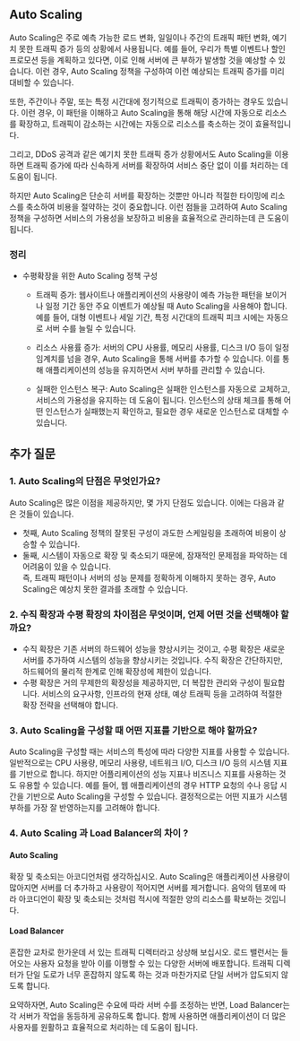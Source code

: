 ## Auto Scaling 
 Auto Scaling은 주로 예측 가능한 로드 변화, 일일이나 주간의 트래픽 패턴 변화, 예기치 못한 트래픽 증가 등의 상황에서 사용됩니다.
 예를 들어, 우리가 특별 이벤트나 할인 프로모션 등을 계획하고 있다면, 이로 인해 서버에 큰 부하가 발생할 것을 예상할 수 있습니다. 이런 경우, Auto Scaling 정책을 구성하여 이런 예상되는 트래픽 증가를 미리 대비할 수 있습니다.

또한, 주간이나 주말, 또는 특정 시간대에 정기적으로 트래픽이 증가하는 경우도 있습니다. 이런 경우, 이 패턴을 이해하고 Auto Scaling을 통해 해당 시간에 자동으로 리소스를 확장하고, 트래픽이 감소하는 시간에는 자동으로 리소스를 축소하는 것이 효율적입니다.

그리고, DDoS 공격과 같은 예기치 못한 트래픽 증가 상황에서도 Auto Scaling을 이용하면 트래픽 증가에 따라 신속하게 서버를 확장하여 서비스 중단 없이 이를 처리하는 데 도움이 됩니다.

하지만 Auto Scaling은 단순히 서버를 확장하는 것뿐만 아니라 적절한 타이밍에 리소스를 축소하여 비용을 절약하는 것이 중요합니다. 이런 점들을 고려하여 Auto Scaling 정책을 구성하면 서비스의 가용성을 보장하고 비용을 효율적으로 관리하는데 큰 도움이 됩니다.

### 정리 
- 수평확장을 위한 Auto Scaling 정책 구성 
    - 트래픽 증가: 웹사이트나 애플리케이션의 사용량이 예측 가능한 패턴을 보이거나 일정 기간 동안 주요 이벤트가 예상될 때 Auto Scaling을 사용해야 합니다. 예를 들어, 대형 이벤트나 세일 기간, 특정 시간대의 트래픽 피크 시에는 자동으로 서버 수를 늘릴 수 있습니다.

    - 리소스 사용률 증가: 서버의 CPU 사용률, 메모리 사용률, 디스크 I/O 등이 일정 임계치를 넘을 경우, Auto Scaling을 통해 서버를 추가할 수 있습니다. 이를 통해 애플리케이션의 성능을 유지하면서 서버 부하를 관리할 수 있습니다.

    - 실패한 인스턴스 복구: Auto Scaling은 실패한 인스턴스를 자동으로 교체하고, 서비스의 가용성을 유지하는 데 도움이 됩니다. 인스턴스의 상태 체크를 통해 어떤 인스턴스가 실패했는지 확인하고, 필요한 경우 새로운 인스턴스로 대체할 수 있습니다.

## 추가 질문 
### 1. Auto Scaling의 단점은 무엇인가요?
 Auto Scaling은 많은 이점을 제공하지만, 몇 가지 단점도 있습니다. 이에는 다음과 같은 것들이 있습니다. 
 - 첫째, Auto Scaling 정책의 잘못된 구성이 과도한 스케일링을 초래하여 비용이 상승할 수 있습니다. 
 - 둘째, 시스템이 자동으로 확장 및 축소되기 때문에, 잠재적인 문제점을 파악하는 데 어려움이 있을 수 있습니다.  
  즉, 트래픽 패턴이나 서버의 성능 문제를 정확하게 이해하지 못하는 경우, Auto Scaling은 예상치 못한 결과를 초래할 수 있습니다.

### 2. 수직 확장과 수평 확장의 차이점은 무엇이며, 언제 어떤 것을 선택해야 할까요?
- 수직 확장은 기존 서버의 하드웨어 성능을 향상시키는 것이고, 수평 확장은 새로운 서버를 추가하여 시스템의 성능을 향상시키는 것입니다. 수직 확장은 간단하지만, 하드웨어의 물리적 한계로 인해 확장성에 제한이 있습니다. 
- 수평 확장은 거의 무제한의 확장성을 제공하지만, 더 복잡한 관리와 구성이 필요합니다. 서비스의 요구사항, 인프라의 현재 상태, 예상 트래픽 등을 고려하여 적절한 확장 전략을 선택해야 합니다.


### 3. Auto Scaling을 구성할 때 어떤 지표를 기반으로 해야 할까요?
Auto Scaling을 구성할 때는 서비스의 특성에 따라 다양한 지표를 사용할 수 있습니다. 일반적으로는 CPU 사용량, 메모리 사용량, 네트워크 I/O, 디스크 I/O 등의 시스템 지표를 기반으로 합니다. 하지만 어플리케이션의 성능 지표나 비즈니스 지표를 사용하는 것도 유용할 수 있습니다. 예를 들어, 웹 애플리케이션의 경우 HTTP 요청의 수나 응답 시간을 기반으로 Auto Scaling을 구성할 수 있습니다. 결정적으로는 어떤 지표가 시스템 부하를 가장 잘 반영하는지를 고려해야 합니다.

### 4. Auto Scaling 과 Load Balancer의 차이 ?
#### Auto Scaling 
확장 및 축소되는 아코디언처럼 생각하십시오. Auto Scaling은 애플리케이션 사용량이 많아지면 서버를 더 추가하고 사용량이 적어지면 서버를 제거합니다. 음악의 템포에 따라 아코디언이 확장 및 축소되는 것처럼 적시에 적절한 양의 리소스를 확보하는 것입니다.


#### Load Balancer
혼잡한 교차로 한가운데 서 있는 트래픽 디렉터라고 상상해 보십시오. 로드 밸런서는 들어오는 사용자 요청을 받아 이를 이행할 수 있는 다양한 서버에 배포합니다. 트래픽 디렉터가 단일 도로가 너무 혼잡하지 않도록 하는 것과 마찬가지로 단일 서버가 압도되지 않도록 합니다.


요약하자면, Auto Scaling은 수요에 따라 서버 수를 조정하는 반면, Load Balancer는 각 서버가 작업을 동등하게 공유하도록 합니다. 함께 사용하면 애플리케이션이 더 많은 사용자를 원활하고 효율적으로 처리하는 데 도움이 됩니다.